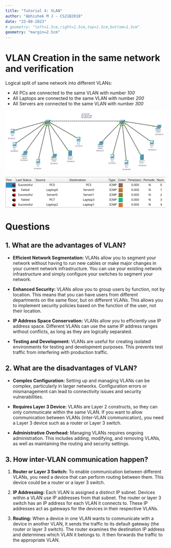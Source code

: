 ```yaml
---
title: "Tutorial 4: VLAN"
author: "Abhishek M J - CS21B2018"
date: "23-08-2023"
# geometry: "left=1.5cm,right=1.5cm,top=1.5cm,bottom=1.5cm"
geometry: "margin=2.5cm"
---
```


# VLAN Creation in the same network and verification

Logical split of same network into different VLANs:

- All PCs are connected to the same VLAN with number *100*
- All Laptops are connected to the same VLAN with number *200*
- All Servers are connected to the same VLAN with number *300*


![Network Diagram](img/conn.png)


![Message Flow Status](img/msg.png)


# Questions

## 1. What are the advantages of VLAN?

- **Efficient Network Segmentation:** VLANs allow you to segment your network without having to run new cables or make major changes in your current network infrastructure. You can use your existing network infrastructure and simply configure your switches to segment your network.


- **Enhanced Security:** VLANs allow you to group users by function, not by location. This means that you can have users from different departments on the same floor, but on different VLANs. This allows you to implement security policies based on the function of the user, not their location.


- **IP Address Space Conservation:** VLANs allow you to efficiently use IP address space. Different VLANs can use the same IP address ranges without conflicts, as long as they are logically separated.


- **Testing and Development:** VLANs are useful for creating isolated environments for testing and development purposes. This prevents test traffic from interfering with production traffic.


## 2. What are the disadvantages of VLAN?

- **Complex Configuration:** Setting up and managing VLANs can be complex, particularly in larger networks. Configuration errors or mismanagement can lead to connectivity issues and security vulnerabilities.


- **Requires Layer 3 Device:** VLANs are Layer 2 constructs, so they can only communicate within the same VLAN. If you want to allow communication between VLANs (inter-VLAN communication), you need a Layer 3 device such as a router or Layer 3 switch.

- **Administrative Overhead:** Managing VLANs requires ongoing administration. This includes adding, modifying, and removing VLANs, as well as maintaining the routing and security settings.


## 3. How inter-VLAN communication happen?


1. **Router or Layer 3 Switch:** To enable communication between different VLANs, you need a device that can perform routing between them. This device could be a router or a layer 3 switch.

2. **IP Addressing:** Each VLAN is assigned a distinct IP subnet. Devices within a VLAN use IP addresses from that subnet. The router or layer 3 switch has an IP address for each VLAN it connects to. These IP addresses act as gateways for the devices in their respective VLANs.

3. **Routing:** When a device in one VLAN wants to communicate with a device in another VLAN, it sends the traffic to its default gateway (the router or layer 3 switch). The router examines the destination IP address and determines which VLAN it belongs to. It then forwards the traffic to the appropriate VLAN.